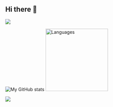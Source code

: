## Hi there 👋

![](http://github-profile-summary-cards.vercel.app/api/cards/profile-details?username=Yuhao-C&theme=dracula)


<p>
    <img src="https://github-readme-stats-teal-seven-44.vercel.app/api?username=Yuhao-C&show_icons=true&theme=dracula" alt="My GitHub stats" />
    <img src="https://github-readme-stats-teal-seven-44.vercel.app/api/top-langs/?username=Yuhao-C&layout=compact&langs_count=10&theme=dracula&exclude_repo=Machine-Learning-Coursera,cs350-os161,cs452-Real-Time-Microkernel,Room-Allocation-System,TSP_GeneticAlgorithm" alt="Languages" height="195">
</p>


![](https://github-profile-trophy.vercel.app/?username=Yuhao-C&theme=dracula&rank=SECRET,SSS,SS,S,AAA,AA,A)
